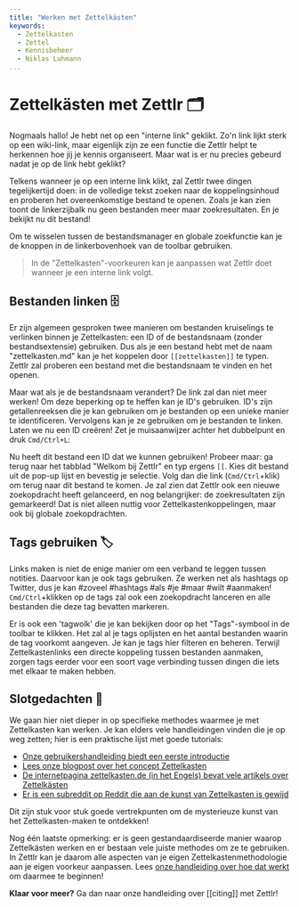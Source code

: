 ```yaml
---
title: "Werken met Zettelkästen"
keywords:
  - Zettelkasten
  - Zettel
  - Kennisbeheer
  - Niklas Luhmann
...
```


# Zettelkästen met Zettlr 🗂

Nogmaals hallo! Je hebt net op een "interne link" geklikt. Zo'n link lijkt sterk op een wiki-link, maar eigenlijk zijn ze een functie die Zettlr helpt te herkennen hoe jij je kennis organiseert. Maar wat is er nu precies gebeurd nadat je op de link hebt geklikt?

Telkens wanneer je op een interne link klikt, zal Zettlr twee dingen tegelijkertijd doen: in de volledige tekst zoeken naar de koppelingsinhoud en proberen het overeenkomstige bestand te openen. Zoals je kan zien toont de linkerzijbalk nu geen bestanden meer maar zoekresultaten. En je bekijkt nu dit bestand!

Om te wisselen tussen de bestandsmanager en globale zoekfunctie kan je de knoppen in de linkerbovenhoek van de toolbar gebruiken.

> In de "Zettelkasten"-voorkeuren kan je aanpassen wat Zettlr doet wanneer je een interne link volgt.

## Bestanden linken 🗄

Er zijn algemeen gesproken twee manieren om bestanden kruiselings te verlinken binnen je Zettelkasten: een ID of de bestandsnaam (zonder bestandsextensie) gebruiken. Dus als je een bestand hebt met de naam "zettelkasten.md" kan je het koppelen door `[[zettelkasten]]` te typen. Zettlr zal proberen een bestand met die bestandsnaam te vinden en het openen.

Maar wat als je de bestandsnaam verandert? De link zal dan niet meer werken! Om deze beperking op te heffen kan je ID's gebruiken. ID's zijn getallenreeksen die je kan gebruiken om je bestanden op een unieke manier te identificeren. Vervolgens kan je ze gebruiken om je bestanden te linken. Laten we nu een ID creëren! Zet je muisaanwijzer achter het dubbelpunt en druk `Cmd/Ctrl+L`:

Nu heeft dit bestand een ID dat we kunnen gebruiken! Probeer maar: ga terug naar het tabblad "Welkom bij Zettlr" en typ ergens `[[`. Kies dit bestand uit de pop-up lijst en bevestig je selectie. Volg dan die link (`Cmd/Ctrl`+klik) om terug naar dit bestand te komen. Je zal zien dat Zettlr ook een nieuwe zoekopdracht heeft gelanceerd, en nog belangrijker: de zoekresultaten zijn gemarkeerd! Dat is niet alleen nuttig voor Zettelkastenkoppelingen, maar ook bij globale zoekopdrachten.

## Tags gebruiken 🏷

Links maken is niet de enige manier om een verband te leggen tussen notities. Daarvoor kan je ook tags gebruiken. Ze werken net als hashtags op Twitter, dus je kan #zoveel #hashtags #als #je #maar #wilt #aanmaken! `Cmd/Ctrl`+klikken op de tags zal ook een zoekopdracht lanceren en alle bestanden die deze tag bevatten markeren.

Er is ook een 'tagwolk' die je kan bekijken door op het "Tags"-symbool in de toolbar te klikken. Het zal al je tags oplijsten en het aantal bestanden waarin de tag voorkomt aangeven. Je kan je tags hier filteren en beheren. Terwijl Zettelkastenlinks een directe koppeling tussen bestanden aanmaken, zorgen tags eerder voor een soort vage verbinding tussen dingen die iets met elkaar te maken hebben.

## Slotgedachten 💭

We gaan hier niet dieper in op specifieke methodes waarmee je met Zettelkasten kan werken. Je kan elders vele handleidingen vinden die je op weg zetten; hier is een praktische lijst met goede tutorials:

- [Onze gebruikershandleiding biedt een eerste introductie](https://docs.zettlr.com/en/academic/zkn-method/)
- [Lees onze blogpost over het concept Zettelkasten](https://zettlr.com/post/what-is-a-zettelkasten)
- [De internetpagina zettelkasten.de (in het Engels) bevat vele artikels over Zettelkästen](https://zettelkasten.de/)
- [Er is een subreddit op Reddit die aan de kunst van Zettelkasten is gewijd](https://www.reddit.com/r/Zettelkasten)

Dit zijn stuk voor stuk goede vertrekpunten om de mysterieuze kunst van het Zettelkasten-maken te ontdekken!

Nog één laatste opmerking: er is geen gestandaardiseerde manier waarop Zettelkästen werken en er bestaan vele juiste methodes om ze te gebruiken. In Zettlr kan je daarom alle aspecten van je eigen Zettelkastenmethodologie aan je eigen voorkeur aanpassen. Lees [onze handleiding over hoe dat werkt](https://docs.zettlr.com/en/reference/settings/#zettelkasten) om daarmee te beginnen!

**Klaar voor meer?** Ga dan naar onze handleiding over [[citing]] met Zettlr!